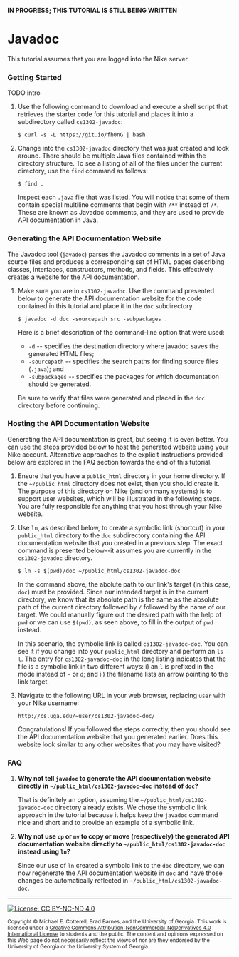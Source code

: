 __IN PROGRESS; THIS TUTORIAL IS STILL BEING WRITTEN__

# Javadoc

This tutorial assumes that you are logged into the Nike server. 

### Getting Started

TODO intro

1. Use the following command to download and execute a shell script that retrieves 
   the starter code for this tutorial and places it into a subdirectory 
   called `cs1302-javadoc`:

   ```
   $ curl -s -L https://git.io/fh0nG | bash
   ```
  
1. Change into the `cs1302-javadoc` directory that was just created and look around. There should be
   multiple Java files contained within the directory structure. To see a listing of all of the 
   files under the current directory, use the `find` command as follows:
   
   ```
   $ find .
   ```
   
   Inspect each `.java` file that was listed. You will notice that some of them contain special
   multiline comments that begin with `/**` instead of `/*`. These are known as Javadoc comments,
   and they are used to provide API documentation in Java. 
   
### Generating the API Documentation Website

The Javadoc tool (`javadoc`) parses the Javadoc comments in a set of Java source files and 
produces a corresponding set of HTML pages describing classes, interfaces, constructors, 
methods, and fields. This effectively creates a website for the API documentation.

1. Make sure you are in `cs1302-javadoc`. Use the command presented below to generate the API 
   documentation website for the code contained in this tutorial and place it in the `doc`
   subdirectory. 

   ```
   $ javadoc -d doc -sourcepath src -subpackages .
   ```
   
   Here is a brief description of the command-line option that were used:
   * `-d` -- specifies the destination directory where javadoc saves the generated HTML files;
   * `-sourcepath` -- specifies the search paths for finding source files (`.java`); and
   * `-subpackages` -- specifies the packages for which documentation should be generated. 

   Be sure to verify that files were generated and placed in the `doc` directory before continuing.

### Hosting the API Documentation Website

Generating the API documentation is great, but seeing it is even better. You can use the steps
provided below to host the generated website using your Nike account. Alternative approaches 
to the explicit instructions provided below are explored in the FAQ section towards the end of 
this tutorial. 

1. Ensure that you have a `public_html` directory in your home directory. If the `~/public_html` 
   directory does not exist, then you should create it. The purpose of this directory on Nike (and
   on many systems) is to support user websites, which will be illustrated in the following steps. 
   You are fully responsible for anything that you host through your Nike website.

1. Use `ln`, as described below, to create a symbolic link (shortcut) in your `public_html` 
   directory to the `doc` subdirectory containing the API documentation website that you 
   created in a previous step. The exact command is presented below--it assumes you are currently 
   in the `cs1302-javadoc` directory. 

   ```
   $ ln -s $(pwd)/doc ~/public_html/cs1302-javadoc-doc
   ```
   
   In the command above, the abolute path to our link's target (in this case, `doc`) must be provided. 
   Since our intended target is in the current directory, we know that its absolute path
   is the same as the absolute path of the current directory followed by `/` followed by
   the name of our target. We could manually figure out the desired path with the help of `pwd` 
   or we can use `$(pwd)`, as seen above, to fill in the output of `pwd` instead. 
   
   In this scenario, the symbolic link is called `cs1302-javadoc-doc`. You can see it if you
   change into your `public_html` directory and perform an `ls -l`. The entry for 
   `cs1302-javadoc-doc` in the long listing indicates that the file is a symbolic link in
   two different ways: i) an `l` is prefixed in the mode instead of `-` or `d`; and ii) the
   filename lists an arrow pointing to the link target. 

1. Navigate to the following URL in your web browser, replacing `user` with your Nike
   username:

   ```
   http://cs.uga.edu/~user/cs1302-javadoc-doc/
   ```

   Congratulations! If you followed the steps correctly, then you should see the API
   documentation website that you generated earlier. Does this website look similar to any 
   other websites that you may have visited? 

### FAQ

1. __Why not tell `javadoc` to generate the API documentation website directly in__ 
   __`~/public_html/cs1302-javadoc-doc` instead of `doc`?__
   
   That is definitely an option, assuming the `~/public_html/cs1302-javadoc-doc` directory
   already exists. We chose the symbolic link approach in the tutorial because
   it helps keep the `javadoc` command nice and short and to provide an example of
   a symbolic link. 
   
2. __Why not use `cp` or `mv` to copy or move (respectively) the generated API documentation__
   __website directly to `~/public_html/cs1302-javadoc-doc` instead using `ln`?__
   
   Since our use of `ln` created a symbolc link to the `doc` directory, we can now
   regenerate the API documentation website in `doc` and have those changes be automatically
   reflected in `~/public_html/cs1302-javadoc-doc`. 

<hr/>

[![License: CC BY-NC-ND 4.0](https://img.shields.io/badge/License-CC%20BY--NC--ND%204.0-lightgrey.svg)](http://creativecommons.org/licenses/by-nc-nd/4.0/)

<small>
Copyright &copy; Michael E. Cotterell, Brad Barnes, and the University of Georgia.
This work is licensed under a <a rel="license" href="http://creativecommons.org/licenses/by-nc-nd/4.0/">Creative Commons Attribution-NonCommercial-NoDerivatives 4.0 International License</a> to students and the public.
The content and opinions expressed on this Web page do not necessarily reflect the views of nor are they endorsed by the University of Georgia or the University System of Georgia.
</small>

